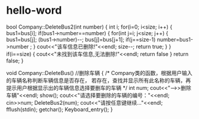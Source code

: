 # hello-word
bool Company::DeleteBus2(int  number)
{
    int i;
    for(i=0; i<size; i++)
    {
        bus1=bus[i];
        if(bus1->number==number)
        {
            for(int j=i; j<size; j++)
            {
                bus1=bus[j];
                (bus1->number)--;
                bus[j]=bus[j+1];
                if(j==size-1)
                    number=bus1->number ;
            }
            cout<<"该车信息已删除!"<<endl;
            size--;
            return true;
        }
    }
    if(i==size)
    {
        cout<<"未找到该车信息,无法删除!"<<endl;
        return false
    }
    return false;
}
 
void Company::DeleteBus()     //删除车辆
{
    /*
    Company类的函数，根据用户输入的车辆名称判断车辆信息是否存在，
    若存在，查找并显示所有此名称的车辆，再提示用户根据显示出的车辆信息选择要删车的车辆
    */
    int num;
    cout<<"-->>删除车辆"<<endl;
    show();
    cout<<"请选择要删除的车辆的编号："<<endl;
    cin>>num;
    DeleteBus2(num);
    cout<<"请按任意键继续..."<<endl;
    fflush(stdin);
    getchar();
    Keyboard_entry();
}
